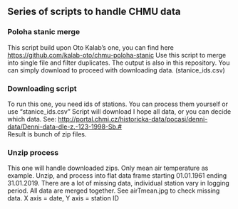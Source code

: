 ## Series of scripts to handle CHMU data

### Poloha stanic merge
This script build upon Oto Kalab’s one, you can find here https://github.com/kalab-oto/chmu-poloha-stanic Use this script to merge into single file and filter duplicates. The output is also in this repository. You can simply download to proceed with downloading data. (stanice_ids.csv)

### Downloading script
To run this one, you need ids of stations. You can process them yourself or use “stanice_ids.csv” Script will download I hope all data, or you can decide which data. See: http://portal.chmi.cz/historicka-data/pocasi/denni-data/Denni-data-dle-z.-123-1998-Sb.#  
Result is bunch of zip files. 

### Unzip process
This one will handle downloaded zips. Only mean air temperature as example. Unzip, and process into flat data frame starting 01.01.1961 ending 31.01.2019. There are a lot of missing data, individual station vary in logging period. All data are merged together. 
See airTmean.jpg to check missing data. X axis = date, Y axis = station ID 